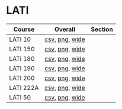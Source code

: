 # LATI

| Course | Overall | Section |
| ------ | ------- | ------- |
| LATI 10 | [csv](https://github.com/UCSD-Historical-Enrollment-Data/2023Fall/blob/main/overall/LATI%2010.csv), [png](https://raw.githubusercontent.com/UCSD-Historical-Enrollment-Data/2023Fall/main/plot_overall/LATI%2010.png), [wide](https://raw.githubusercontent.com/UCSD-Historical-Enrollment-Data/2023Fall/main/plot_overall_wide/LATI%2010.png) |  |
| LATI 150 | [csv](https://github.com/UCSD-Historical-Enrollment-Data/2023Fall/blob/main/overall/LATI%20150.csv), [png](https://raw.githubusercontent.com/UCSD-Historical-Enrollment-Data/2023Fall/main/plot_overall/LATI%20150.png), [wide](https://raw.githubusercontent.com/UCSD-Historical-Enrollment-Data/2023Fall/main/plot_overall_wide/LATI%20150.png) |  |
| LATI 180 | [csv](https://github.com/UCSD-Historical-Enrollment-Data/2023Fall/blob/main/overall/LATI%20180.csv), [png](https://raw.githubusercontent.com/UCSD-Historical-Enrollment-Data/2023Fall/main/plot_overall/LATI%20180.png), [wide](https://raw.githubusercontent.com/UCSD-Historical-Enrollment-Data/2023Fall/main/plot_overall_wide/LATI%20180.png) |  |
| LATI 190 | [csv](https://github.com/UCSD-Historical-Enrollment-Data/2023Fall/blob/main/overall/LATI%20190.csv), [png](https://raw.githubusercontent.com/UCSD-Historical-Enrollment-Data/2023Fall/main/plot_overall/LATI%20190.png), [wide](https://raw.githubusercontent.com/UCSD-Historical-Enrollment-Data/2023Fall/main/plot_overall_wide/LATI%20190.png) |  |
| LATI 200 | [csv](https://github.com/UCSD-Historical-Enrollment-Data/2023Fall/blob/main/overall/LATI%20200.csv), [png](https://raw.githubusercontent.com/UCSD-Historical-Enrollment-Data/2023Fall/main/plot_overall/LATI%20200.png), [wide](https://raw.githubusercontent.com/UCSD-Historical-Enrollment-Data/2023Fall/main/plot_overall_wide/LATI%20200.png) |  |
| LATI 222A | [csv](https://github.com/UCSD-Historical-Enrollment-Data/2023Fall/blob/main/overall/LATI%20222A.csv), [png](https://raw.githubusercontent.com/UCSD-Historical-Enrollment-Data/2023Fall/main/plot_overall/LATI%20222A.png), [wide](https://raw.githubusercontent.com/UCSD-Historical-Enrollment-Data/2023Fall/main/plot_overall_wide/LATI%20222A.png) |  |
| LATI 50 | [csv](https://github.com/UCSD-Historical-Enrollment-Data/2023Fall/blob/main/overall/LATI%2050.csv), [png](https://raw.githubusercontent.com/UCSD-Historical-Enrollment-Data/2023Fall/main/plot_overall/LATI%2050.png), [wide](https://raw.githubusercontent.com/UCSD-Historical-Enrollment-Data/2023Fall/main/plot_overall_wide/LATI%2050.png) |  |
